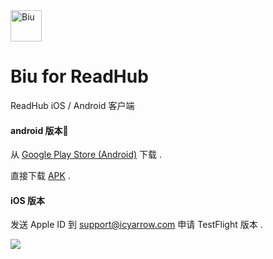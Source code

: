 <img src="https://github.com/gaodeng/Biu-for-ReadHub/raw/master/ios/Biu/Images.xcassets/AppIcon.appiconset/icon-57%402x.png" width = "50" height = "50" alt="Biu" align=center />

# Biu for ReadHub
ReadHub iOS / Android 客户端

#### android 版本
从 [Google Play Store (Android)](https://play.google.com/store/apps/details?id=com.icyarrow.biu.readhub) 下载 .

直接下载 [APK](https://github.com/gaodeng/Biu-for-ReadHub/releases/download/1.5/Biu.apk) .


#### iOS 版本
发送 Apple ID 到 support@icyarrow.com 申请 TestFlight 版本 .

![](https://github.com/gaodeng/Biu-for-ReadHub/raw/master/mockup.png)

